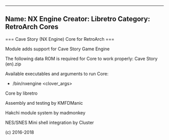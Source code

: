 -----------------------
Name: NX Engine 
Creator: Libretro
Category: RetroArch Cores
-----------------------
=== Cave Story (NX Engine) Core for RetroArch ===

Module adds support for Cave Story Game Engine

The following data ROM is required for Core to work properly:
Cave Story (en).zip

Available executables and arguments to run Core:
- /bin/nxengine <rom> <clover_args>

Core by libretro

Assembly and testing by KMFDManic

Hakchi module system by madmonkey

NES/SNES Mini shell integration by Cluster

(c) 2016-2018
